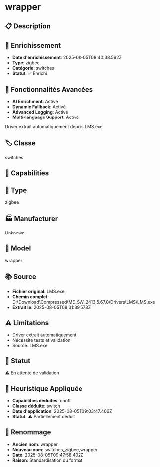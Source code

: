 # wrapper

## 📋 Description

## 🔧 Enrichissement
- **Date d'enrichissement**: 2025-08-05T08:40:38.592Z
- **Type**: zigbee
- **Catégorie**: switches
- **Statut**: ✅ Enrichi

## 🚀 Fonctionnalités Avancées
- **AI Enrichment**: Activé
- **Dynamic Fallback**: Activé
- **Advanced Logging**: Activé
- **Multi-language Support**: Activé

Driver extrait automatiquement depuis LMS.exe

## 🏷️ Classe
switches

## 🔧 Capabilities


## 📡 Type
zigbee

## 🏭 Manufacturer
Unknown

## 📱 Model
wrapper

## 📚 Source
- **Fichier original**: LMS.exe
- **Chemin complet**: D:\Download\Compressed\ME_SW_2413.5.67.0\Drivers\LMS\LMS.exe
- **Extrait le**: 2025-08-05T08:31:39.578Z

## ⚠️ Limitations
- Driver extrait automatiquement
- Nécessite tests et validation
- Source: LMS.exe

## 🚀 Statut
⚠️ En attente de validation

## 🧠 Heuristique Appliquée
- **Capabilities déduites**: onoff
- **Classe déduite**: switch
- **Date d'application**: 2025-08-05T09:03:47.406Z
- **Statut**: ⚠️ Partiellement déduit

## 🔄 Renommage
- **Ancien nom**: wrapper
- **Nouveau nom**: switches_zigbee_wrapper
- **Date**: 2025-08-05T09:47:58.402Z
- **Raison**: Standardisation du format
